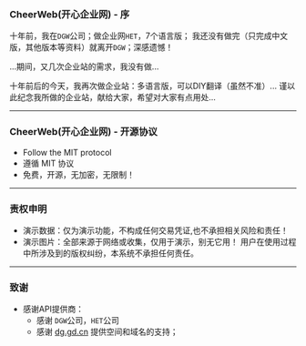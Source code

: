 

### CheerWeb(开心企业网) - 序 

十年前，我在`DGW`公司；做企业网`HET`，7个语言版；
我还没有做完（只完成中文版，其他版本等资料）就离开`DGW`；深感遗憾！

...期间，又几次企业站的需求，我没有做...

十年前后的今天，我再次做企业站：多语言版，可以DIY翻译（虽然不准）...
谨以此纪念我所做的企业站，献给大家，希望对大家有点用处...

--- --- --- --- --- 

### CheerWeb(开心企业网) - 开源协议

* Follow the MIT protocol
* 遵循 MIT 协议
* 免费，开源，无加密，无限制！

--- --- --- --- --- 

### 责权申明

* 演示数据：仅为演示功能，不构成任何交易凭证,也不承担相关风险和责任！
* 演示图片：全部来源于网络或收集，仅用于演示，别无它用！
  用户在使用过程中所涉及到的版权纠纷，本系统不承担任何责任。

--- --- --- --- --- 

### 致谢

* 感谢API提供商：
  - 感谢 `DGW`公司，`HET`公司
  - 感谢 [dg.gd.cn](http://www.dongguan.net.cn) 提供空间和域名的支持；
